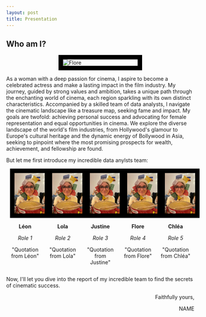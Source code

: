 ```yaml
---
layout: post
title: Presentation
---
```



<div class="message">
  <h2>Who am I?</h2>

  <img src="{{ '/' | relative_url }}images/flore.jpg" alt="Flore" width="200" style="display: block; margin: 0 auto; border: 12px solid black;">
  
  As a woman with a deep passion for cinema, I aspire to become a celebrated actress and make a lasting impact in the film industry. My journey, guided by strong values and ambition, takes a unique path through the enchanting world of cinema, each region sparkling with its own distinct characteristics. 
  Accompanied by a skilled team of data analysts, I navigate the cinematic landscape like a treasure map, seeking fame and impact. My goals are twofold: achieving personal success and advocating for female representation and equal opportunities in cinema. We explore the diverse landscape of the world's film industries, from Hollywood's glamour to Europe's cultural heritage and the dynamic energy of Bollywood in Asia, seeking to pinpoint where the most promising prospects for wealth, achievement, and fellowship are found.

  But let me first introduce my incredible data anylsts team:

<div style="display: flex; justify-content: center;">
  <div style="text-align: center; margin: 0 10px; flex: 1;">
    <img src="../images/flore.jpg" alt="Image 1" style="display: block; margin: 0 auto; border: 12px solid black; width: 100%;">
    <p style="font-weight: bold;">Léon</p>
    <p style="font-style: italic;">Role 1</p>
    <p>"Quotation from Léon"</p>
  </div>
  <div style="text-align: center; margin: 0 10px; flex: 1;">
    <img src="../images/flore.jpg" alt="Image 2" style="display: block; margin: 0 auto; border: 12px solid black; width: 100%;">
    <p style="font-weight: bold;">Lola</p>
    <p style="font-style: italic;">Role 2</p>
    <p>"Quotation from Lola"</p>
  </div>
  <div style="text-align: center; margin: 0 10px; flex: 1;">
    <img src="../images/flore.jpg" alt="Image 3" style="display: block; margin: 0 auto; border: 12px solid black; width: 100%;">
    <p style="font-weight: bold;">Justine</p>
    <p style="font-style: italic;">Role 3</p>
    <p>"Quotation from Justine"</p>
  </div>
  <div style="text-align: center; margin: 0 10px; flex: 1;">
    <img src="../images/flore.jpg" alt="Image 4" style="display: block; margin: 0 auto; border: 12px solid black; width: 100%;">
    <p style="font-weight: bold;">Flore</p>
    <p style="font-style: italic;">Role 4</p>
    <p>"Quotation from Flore"</p>
  </div>
  <div style="text-align: center; margin: 0 10px; flex: 1;">
    <img src="../images/flore.jpg" alt="Image 5" style="display: block; margin: 0 auto; border: 12px solid black; width: 100%;">
    <p style="font-weight: bold;">Chléa</p>
    <p style="font-style: italic;">Role 5</p>
    <p>"Quotation from Chléa"</p>
  </div>
</div>

Now, I'll let you dive into the report of my incredible team to find the secrets of cinematic success.

<div style="text-align: right;">
  Faithfully yours,

  NAME
</div>
  
</div>

